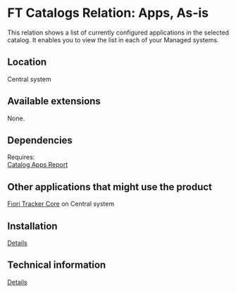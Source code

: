 # FT Catalogs Relation: Apps, As-is

This relation shows a list of currently configured applications in the selected catalog. It enables you to view the list in each of your Managed systems.

## Location
Central system

## Available extensions
None.

## Dependencies
Requires:  
[Catalog Apps Report](../../ca/FPS01/main.md)

## Other applications that might use the product
[Fiori Tracker Core](../../core/SPS02/main.md) on Central system

## Installation 
[Details](inst.md)

## Technical information
[Details](tech.md)


